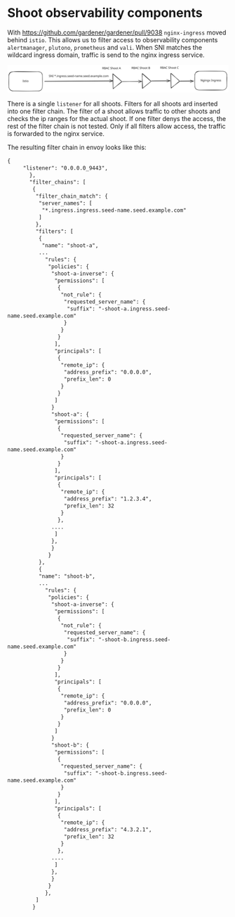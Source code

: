 # Shoot observability components

With https://github.com/gardener/gardener/pull/9038 `nginx-ingress` moved behind `istio`. This allows us to filter access to observability components `alertmanager`, `plutono`, `prometheus` and `vali`. When SNI matches the wildcard ingress domain, traffic is send to the nginx ingress service. 

![Ingress Chain](ingress-chain.svg)

There is a single `listener` for all shoots. Filters for all shoots ard inserted into one filter chain. The filter of a shoot allows traffic to other shoots and checks the ip ranges for the actual shoot. If one filter denys the access, the rest of the filter chain is not tested. Only if all filters allow access, the traffic is forwarded to the nginx service.

The resulting filter chain in envoy looks like this:

```
{
     "listener": "0.0.0.0_9443",
       },
       "filter_chains": [
        {
         "filter_chain_match": {
          "server_names": [
           "*.ingress.ingress.seed-name.seed.example.com"
          ]
         },
         "filters": [
          {
           "name": "shoot-a",
          ...
            "rules": {
             "policies": {
              "shoot-a-inverse": {
               "permissions": [
                {
                 "not_rule": {
                  "requested_server_name": {
                   "suffix": "-shoot-a.ingress.seed-name.seed.example.com"
                  }
                 }
                }
               ],
               "principals": [
                {
                 "remote_ip": {
                  "address_prefix": "0.0.0.0",
                  "prefix_len": 0
                 }
                }
               ]
              }
              "shoot-a": {
               "permissions": [
                {
                 "requested_server_name": {
                  "suffix": "-shoot-a.ingress.seed-name.seed.example.com"
                 }
                }
               ],
               "principals": [
                {
                 "remote_ip": {
                  "address_prefix": "1.2.3.4",
                  "prefix_len": 32
                 }
                },
              ....
               ]
              },
              }
             }
          },
          {
          "name": "shoot-b",
          ...
            "rules": {
             "policies": {
              "shoot-a-inverse": {
               "permissions": [
                {
                 "not_rule": {
                  "requested_server_name": {
                   "suffix": "-shoot-b.ingress.seed-name.seed.example.com"
                  }
                 }
                }
               ],
               "principals": [
                {
                 "remote_ip": {
                  "address_prefix": "0.0.0.0",
                  "prefix_len": 0
                 }
                }
               ]
              }
              "shoot-b": {
               "permissions": [
                {
                 "requested_server_name": {
                  "suffix": "-shoot-b.ingress.seed-name.seed.example.com"
                 }
                }
               ],
               "principals": [
                {
                 "remote_ip": {
                  "address_prefix": "4.3.2.1",
                  "prefix_len": 32
                 }
                },
              ....
               ]
              },
              }
             }
            },
         ]
        }
```
